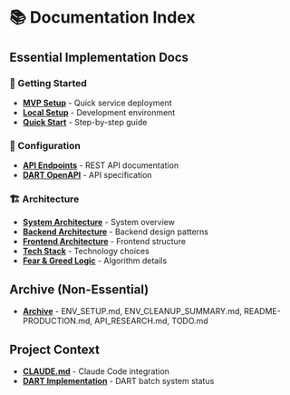 # 📚 Documentation Index

## Essential Implementation Docs

### 🚀 Getting Started
- **[MVP Setup](implementation/MVP_SETUP.md)** - Quick service deployment
- **[Local Setup](LOCAL_SETUP.md)** - Development environment 
- **[Quick Start](QUICK_START.md)** - Step-by-step guide

### 🔧 Configuration
- **[API Endpoints](API_ENDPOINTS.md)** - REST API documentation
- **[DART OpenAPI](DART_API_OPENAPI.yml)** - API specification

### 🏗️ Architecture
- **[System Architecture](SYSTEM_ARCHITECTURE.md)** - System overview
- **[Backend Architecture](BACKEND_ARCHITECTURE.md)** - Backend design patterns
- **[Frontend Architecture](FRONTEND_ARCHITECTURE.md)** - Frontend structure
- **[Tech Stack](TECH_STACK.md)** - Technology choices
- **[Fear & Greed Logic](FEAR_GREED_LOGIC.md)** - Algorithm details

## Archive (Non-Essential)
- **[Archive](archive/)** - ENV_SETUP.md, ENV_CLEANUP_SUMMARY.md, README-PRODUCTION.md, API_RESEARCH.md, TODO.md

## Project Context
- **[CLAUDE.md](../CLAUDE.md)** - Claude Code integration
- **[DART Implementation](../DART_IMPLEMENTATION_PROGRESS.md)** - DART batch system status